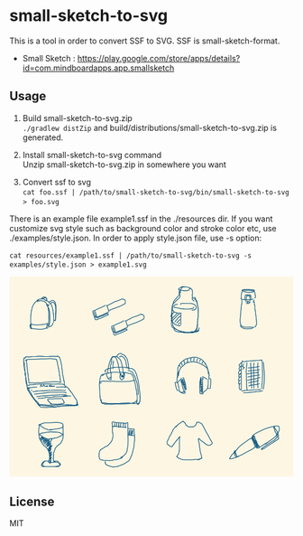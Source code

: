 
# small-sketch-to-svg

This is a tool in order to convert SSF to SVG.
SSF is small-sketch-format.

* Small Sketch : https://play.google.com/store/apps/details?id=com.mindboardapps.app.smallsketch


## Usage

1. Build small-sketch-to-svg.zip  
    `./gradlew distZip` and build/distributions/small-sketch-to-svg.zip is generated.

2. Install small-sketch-to-svg command  
    Unzip small-sketch-to-svg.zip in somewhere you want

3. Convert ssf to svg  
    `cat foo.ssf | /path/to/small-sketch-to-svg/bin/small-sketch-to-svg > foo.svg`

There is an example file example1.ssf in the ./resources dir.
If you want customize svg style such as background color and stroke color etc, use ./examples/style.json.
In order to apply style.json file, use -s option:

```
cat resources/example1.ssf | /path/to/small-sketch-to-svg -s examples/style.json > example1.svg
```

![Example1](https://github.com/mindboard/small-sketch-to-svg/blob/master/resources/example1.svg)


## License
MIT
